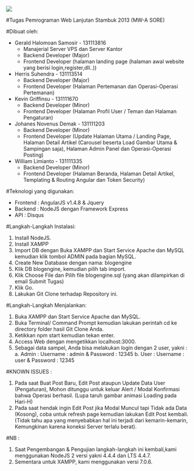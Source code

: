 <a target='_blank' href= "https://david-dm.org/geraldsamosir/work"><img src='https://david-dm.org/geraldsamosir/work.svg'></a>

#Tugas Pemrograman Web Lanjutan Stambuk 2013 (MW-A SORE)

#Dibuat oleh:
- Gerald Halomoan Samosir - 131113816
  - Manajerial Server VPS dan Server Kantor
  - Backend Developer (Major)
  - Frontend Developer (halaman landing page (halaman awal website yang berisi login,register,dll..))
- Herris Suhendra - 131113514
  - Backend Developer (Major) 
  - Frontend Developer (Halaman Pertemanan dan Operasi-Operasi Pertemanan)
- Kevin Griffinsu - 131111670 
  - Backend Developer (Minor) 
  - Frontend Developer (Halaman Profil User / Teman dan Halaman Pengaturan)
- Johanes Novenus Demak - 131111203
  - Backend Developer (Minor) 
  - Frontend Developer (Update Halaman Utama / Landing Page, Halaman Detail Artikel (Carousel beserta Load Gambar Utama & Sampingan saja), Halaman Admin Panel dan Operasi-Operasi Posting)
- William Limianto - 131111335
  - Backend Developer (Minor)
  - Frontend Developer (Halaman Beranda, Halaman Detail Artikel,  Templating & Routing Angular dan Token Security)

#Teknologi yang digunakan:
- Frontend : AngularJS v1.4.8 & Jquery 
- Backend : NodeJS dengan Framework Express
- API : Disqus

#Langkah-Langkah Instalasi:
1. Install NodeJS.
2. Install XAMPP
3. Import DB dengan Buka XAMPP dan Start Service Apache dan MySQL kemudian klik tombol ADMIN pada bagian MySQL.
4. Create New Database dengan nama: blogengine
5. Klik DB blogengine, kemudian pilih tab import.
6. Klik Choose File dan Pilih file blogengine.sql (yang akan dilampirkan di email Submit Tugas)
7. Klik Go.
8. Lakukan Git Clone terhadap Repository ini.

#Langkah-Langkah Menjalankan:
1. Buka XAMPP dan Start Service Apache dan MySQL.
2. Buka Terminal/ Command Prompt kemudian lakukan perintah cd ke directory folder hasil Git Clone Anda.
3. Ketikkan npm start kemudian tekan enter.
4. Access Web dengan mengetikkan localhost:3000.
5. Sebagai data sampel, Anda bisa melakukan login dengan 2 user, yakni :
  a. Admin : Username : admin & Password : 12345
  b. User  : Username : user & Password : 12345

#KNOWN ISSUES :
1. Pada saat Buat Post Baru, Edit Post ataupun Update Data User (Pengaturan), Mohon ditunggu untuk keluar Alert / Modal Konfirmasi bahwa Operasi berhasil. (Lupa taruh gambar animasi Loading pada Hari-H)
2. Pada saat hendak ingin Edit Post jika Modal Muncul tapi Tidak ada Data (Kosong), coba untuk refresh page kemudian lakukan Edit Post kembali. (Tidak tahu apa yang menyebabkan hal ini terjadi dari kemarin-kemarin, Kemungkinan karena koneksi Server terlalu berat).

#NB : 
1. Saat Pengembangan & Pengujian langkah-langkah ini kembali,kami menggunakan NodeJS 2 versi yakni 4.4.4 dan LTS 4.4.7. 
2. Sementara untuk XAMPP, kami menggunakan versi 7.0.6.  
